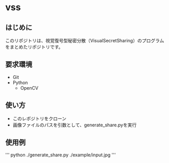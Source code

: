 # vss

## はじめに
このリポジトリは、視覚復号型秘密分散（VisualSecretSharing）のプログラムをまとめたリポジトリです。

## 要求環境
- Git
- Python
    - OpenCV

## 使い方
- このレポジトリをクローン
- 画像ファイルのパスを引数として、generate_share.pyを実行

## 使用例
'''
python ./generate_share.py ./example/input.jpg
'''
